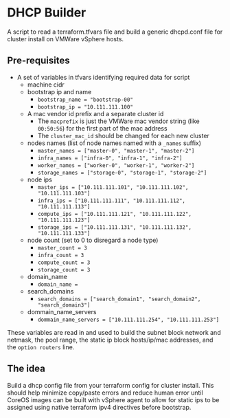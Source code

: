 # DHCP Builder
A script to read a terraform.tfvars file and build a generic dhcpd.conf file for cluster install on VMWare vSphere hosts.



## Pre-requisites

* A set of variables in tfvars identifying required data for script
  * machine cidr
  * bootstrap ip and name
    * `bootstrap_name = "bootstrap-00"`
    * `bootstrap_ip = "10.111.111.100"`
  * A mac vendor id prefix and a separate cluster id
    * The `macprefix` is just the VMWare mac vendor string (like `00:50:56`) for the first part of the mac address
    * The `cluster_mac_id` should be changed for each new cluster
  * nodes names (list of node names named with a `_names` suffix)
    * `master_names = ["master-0", "master-1", "master-2"]`
    * `infra_names = ["infra-0", "infra-1", "infra-2"]`
    * `worker_names = ["worker-0", "worker-1", "worker-2"]`
    * `storage_names = ["storage-0", "storage-1", "storage-2"]`
  * node ips
    * `master_ips = ["10.111.111.101", "10.111.111.102", "10.111.111.103"]`
    * `infra_ips = ["10.111.111.111", "10.111.111.112", "10.111.111.113"]`
    * `compute_ips = ["10.111.111.121", "10.111.111.122", "10.111.111.123"]`
    * `storage_ips = ["10.111.111.131", "10.111.111.132", "10.111.111.133"]`
  * node count (set to 0 to disregard a node type)
    * `master_count = 3`
    * `infra_count = 3`
    * `compute_count = 3`
    * `storage_count = 3`
  * domain_name
    * `domain_name = `
  * search_domains
    * `search_domains = ["search_domain1", "search_domain2", "search_domain3"]`
  * dommain_name_servers
    * `dommain_name_servers = ["10.111.111.254", "10.111.111.253"]`

These variables are read in and used to build the subnet block network and netmask, the pool range, the static ip block hosts/ip/mac addresses, and the `option routers` line.

## The idea
Build a dhcp config file from your terraform config for cluster install. This should help minimize copy/paste errors and reduce human error until CoreOS images can be built with vSphere agent to allow for static ips to be assigned using native terraform ipv4 directives before bootstrap.
